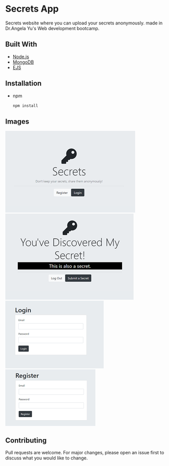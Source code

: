 # Secrets App

Secrets website where you can upload your secrets anonymously. made in Dr.Angela Yu's Web development bootcamp.

## Built With

* [Node.js](https://nodejs.org/en/)
* [MongoDB](https://www.mongodb.com/)
* [EJS](https://ejs.co/)



## Installation
* npm
    ```bash
    npm install
    ```


## Images
![Home Page](/images/homePage.PNG?raw=true "Home Page")
![secret Page](/images/secretPage.PNG?raw=true "Secrets Page")
![Login Page](/images/loginPage.PNG?raw=true "Login Page")
![Register Page](/images/registerPage.PNG?raw=true "register Page")

## Contributing
Pull requests are welcome. For major changes, please open an issue first to discuss what you would like to change.
